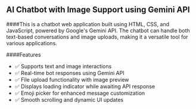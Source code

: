 ## AI Chatbot with Image Support using Gemini API

####This is a chatbot web application built using HTML, CSS, and JavaScript, powered by Google's Gemini API. The chatbot can handle both text-based conversations and image uploads, making it a versatile tool for various applications.

####Features
- ✅ Supports text and image interactions
- ✅ Real-time bot responses using Gemini API
- ✅ File upload functionality with image preview
- ✅ Displays loading indicator while awaiting API response
- ✅ Emoji picker for enhanced message customization
- ✅ Smooth scrolling and dynamic UI updates
